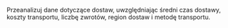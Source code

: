 Przeanalizuj dane dotyczące dostaw, uwzględniając średni czas dostawy, koszty transportu, liczbę zwrotów, region dostaw i metodę transportu.
